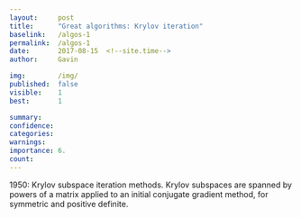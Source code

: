 ```yaml
---
layout:     post
title:      "Great algorithms: Krylov iteration"
baselink:   /algos-1
permalink:  /algos-1
date:       2017-08-15  <!--site.time-->
author:     Gavin

img:        /img/
published:	false
visible: 	1
best:		1

summary:    
confidence:	
categories: 
warnings:	
importance: 6.
count:		
---
```


1950: Krylov subspace iteration methods. Krylov  subspaces  are  spanned  by  powers  of  a  matrix  applied  to  an  initial
conjugate gradient method, for symmetric and positive definite.

